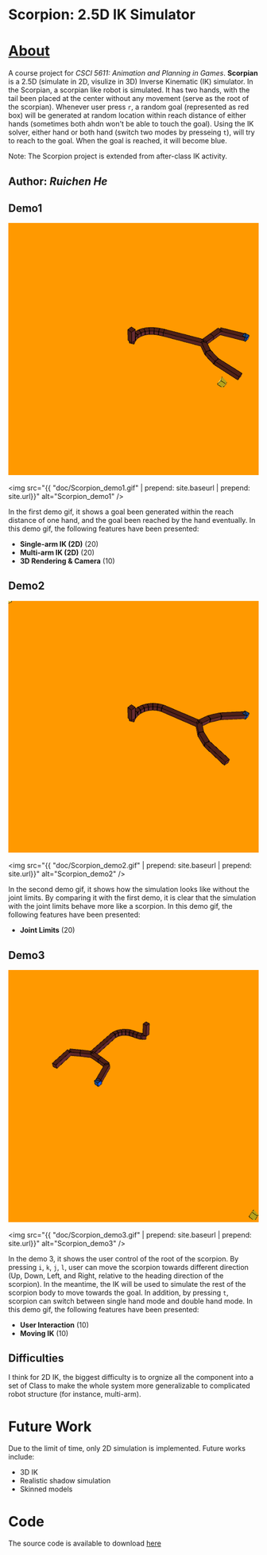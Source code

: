 # Scorpion: 2.5D IK Simulator
# [About](https://ruichenhe.github.io/Scorpion/)
A course project for *CSCI 5611: Animation and Planning in Games*. **Scorpian** is a 2.5D (simulate in 2D, visulize in 3D) Inverse Kinematic (IK) simulator. In the Scorpian, a scorpian like robot is simulated. It has two hands, with the tail been placed at the center without any movement (serve as the root of the scorpian). Whenever user press `r`, a random goal (represented as red box) will be generated at random location within reach distance of either hands (sometimes both ahdn won't be able to touch the goal). Using the IK solver, either hand or both hand (switch two modes by presseing `t`), will try to reach to the goal. When the goal is reached, it will become blue.

Note: The Scorpion project is extended from after-class IK activity.

## Author: *Ruichen He*

## Demo1
![](https://github.com/RuichenHe/Scorpion/blob/main/doc/Scorpion_demo1.gif)

<img src="{{ "doc/Scorpion_demo1.gif" | prepend: site.baseurl | prepend: site.url}}" alt="Scorpion_demo1" />

In the first demo gif, it shows a goal been generated within the reach distance of one hand, and the goal been reached by the hand eventually. In this demo gif, the following features have been presented:
+ **Single-arm IK (2D)** (20)
+ **Multi-arm IK (2D)** (20)
+ **3D Rendering & Camera** (10)

## Demo2
![](https://github.com/RuichenHe/Scorpion/blob/main/doc/Scorpion_demo2.gif)

<img src="{{ "doc/Scorpion_demo2.gif" | prepend: site.baseurl | prepend: site.url}}" alt="Scorpion_demo2" />

In the second demo gif, it shows how the simulation looks like without the joint limits. By comparing it with the first demo, it is clear that the simulation with the joint limits behave more like a scorpion. In this demo gif, the following features have been presented:
+ **Joint Limits** (20)

## Demo3
![](https://github.com/RuichenHe/Scorpion/blob/main/doc/Scorpion_demo3.gif)

<img src="{{ "doc/Scorpion_demo3.gif" | prepend: site.baseurl | prepend: site.url}}" alt="Scorpion_demo3" />

In the demo 3, it shows the user control of the root of the scorpion. By pressing `i`, `k`, `j`, `l`, user can move the scorpion towards different direction (Up, Down, Left, and Right, relative to the heading direction of the scorpion). In the meantime, the IK will be used to simulate the rest of the scorpion body to move towards the goal. In addition, by pressing `t`, scorpion can switch between single hand mode and double hand mode. In this demo gif, the following features have been presented:
+ **User Interaction** (10)
+ **Moving IK** (10)

## Difficulties
I think for 2D IK, the biggest difficulty is to orgnize all the component into a set of Class to make the whole system more generalizable to complicated robot structure (for instance, multi-arm). 

# Future Work

Due to the limit of time, only 2D simulation is implemented. Future works include:
+ 3D IK
+ Realistic shadow simulation
+ Skinned models

# Code
The source code is available to download [here](https://github.com/Scorpion/)



